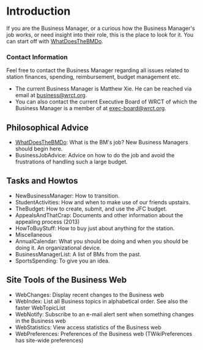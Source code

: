 <!-- TITLE: Business -->
<!-- SUBTITLE: WRCT: a business manager's web -->

# Introduction
If you are the Business Manager, or a curious how the Business Manager's job works, or need insight into their role, this is the place to look for it. You can start off with [WhatDoesTheBMDo](WhatDoesTheBMDo).
### Contact Information
Feel free to contact the Business Manager regarding all issues related to station finances, spending, reimbursement, budget management etc.
* The current Business Manager is Matthew Xie. He can be reached via email at business@wrct.org.
* You can also contact the current Executive Board of WRCT of which the Business Manager is a member of at exec-board@wrct.org.
## Philosophical Advice
* [WhatDoesTheBMDo](WhatDoesTheBMDo): What is the BM's job? New Business Managers should begin here.
* BusinessJobAdvice: Advice on how to do the job and avoid the frustrations of handling such a large budget.
## Tasks and Howtos
* NewBusinessManager: How to transition.
* StudentActivities: How and when to make use of our friends upstairs.
* TheBudget: How to create, submit, and use the JFC budget.
* AppealsAndThatCrap: Documents and other information about the appealing process (2013)
* HowToBuyStuff: How to buy just about anything for the station.
* Miscellaneous
* AnnualCalendar: What you should be doing and when you should be doing it. An organizational device.
* BusinessManagerList: A list of BMs from the past.
* SportsSpending: To give you an idea.

## Site Tools of the Business Web
* WebChanges: Display recent changes to the Business web
* WebIndex: List all Business topics in alphabetical order. See also the faster WebTopicList
* WebNotify: Subscribe to an e-mail alert sent when something changes in the Business web
* WebStatistics: View access statistics of the Business web
* WebPreferences: Preferences of the Business web (TWikiPreferences has site-wide preferences)
